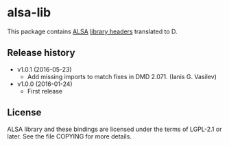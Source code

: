 # alsa-lib

This package contains [ALSA](http://www.alsa-project.org/main/index.php/Main_Page)
[library headers](http://www.alsa-project.org/main/index.php/ALSA_Library_API)
translated to D.

## Release history

- v1.0.1 (2016-05-23)
  - Add missing imports to match fixes in DMD 2.071. (Ianis G. Vasilev)
- v1.0.0 (2016-01-24)
  - First release

## License

ALSA library and these bindings are licensed under the terms of LGPL-2.1 or later.
See the file COPYING for more details.
